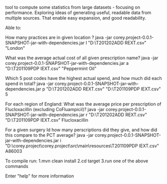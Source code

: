 tool to compute some statistics from large datasets - focusing on performance. Exploring ideas of generating useful, readable data from multiple sources. That enable easy expansion, and good readability.

Able to:

How many practices are in given location ? 
 java -jar corey.project-0.0.1-SNAPSHOT-jar-with-dependencies.jar l "D:\T201202ADD REXT.csv" "London"

What was the average actual cost of all given prescription name? 
 java -jar corey.project-0.0.1-SNAPSHOT-jar-with-dependencies.jar a "D:\T201109PDP IEXT.csv" "Peppermint Oil"

Which 5 post codes have the highest actual spend, and how much did each spend in total?
 java -jar corey.project-0.0.1-SNAPSHOT-jar-with-dependencies.jar p "D:\T201202ADD REXT.csv" "D:\T201109PDP IEXT.csv" 5

For each region of England: 
What was the average price per prescription of Flucloxacillin (excluding CoFluampicil)? 
 java -jar corey.project-0.0.1-SNAPSHOT-jar-with-dependencies.jar r "D:\T201202ADD REXT.csv" "D:\T201109PDP IEXT.csv" Flucloxacillin

For a given surgery Id how many perscriptions did they give, and how did this compare to the PCT average?
 java -jar corey.project-0.0.1-SNAPSHOT-jar-with-dependencies.jar i "D:\corey.project\corey.project\src\main\resources\T201109PDP IEXT.csv" A86003


To compile run:
1.mvn clean install
2.cd target
3.run one of the above commands

Enter "help" for more information 
